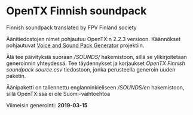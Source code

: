 # OpenTX Finnish soundpack
Finnish soundpack translated by FPV Finland society

Äänitiedostojen nimet pohjautuu OpenTX:n 2.2.3 versioon.
Käännökset pohjautuvat [Voice and Sound Pack Generator](https://docs.google.com/spreadsheets/d/1l_-iJskzCBZl-4FZKL8bEUDoTEGtjik-O0Us3O1Xw9g/edit#gid=226584730) projektiin.

Älä tee päivityksiä suoraan */SOUNDS/* hakemistoon, sillä se ylikirjoitetaan generoinnin yhteydessä.
Tee täydennykset ja korjaukset *OpenTX Finnish soundpack source.csv* tiedostoon, jonka perusteella generoin uuden paketin.

Äänipaketti on tallennettu englanninkieliseen */SOUNDS/en* hakemistoon, sillä OpenTX:ssa ei ole Suomi-vaihtoehtoa<br />

Viimeisin generointi: **2019-03-15**
